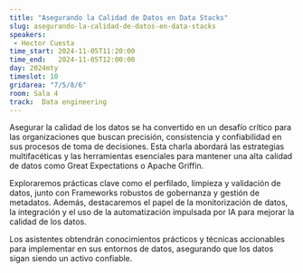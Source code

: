 ```yaml
---
title: "Asegurando la Calidad de Datos en Data Stacks"
slug: asegurando-la-calidad-de-datos-en-data-stacks
speakers:
 - Hector Cuesta
time_start: 2024-11-05T11:20:00
time_end:   2024-11-05T12:00:00
day: 2024mty
timeslot: 10
gridarea: "7/5/8/6"
room: Sala 4
track:  Data engineering
---
```


Asegurar la calidad de los datos se ha convertido en un desafío crítico para las organizaciones que buscan precisión, consistencia y confiabilidad en sus procesos de toma de decisiones. Esta charla abordará las estrategias multifacéticas y las herramientas esenciales para mantener una alta calidad de datos como Great Expectations o Apache Griffin.

Exploraremos prácticas clave como el perfilado, limpieza y validación de datos, junto con Frameworks robustos de gobernanza y gestión de metadatos. Además, destacaremos el papel de la monitorización de datos, la integración y el uso de la automatización impulsada por IA para mejorar la calidad de los datos. 

Los asistentes obtendrán conocimientos prácticos y técnicas accionables para implementar en sus entornos de datos, asegurando que los datos sigan siendo un activo confiable.


